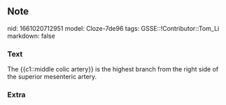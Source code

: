 ## Note
nid: 1661020712951
model: Cloze-7de96
tags: GSSE::!Contributor::Tom_Li
markdown: false

### Text
<div>
  The {{c1::middle colic artery}} is the highest branch from the
  right side of the superior mesenteric artery.
</div>

### Extra


